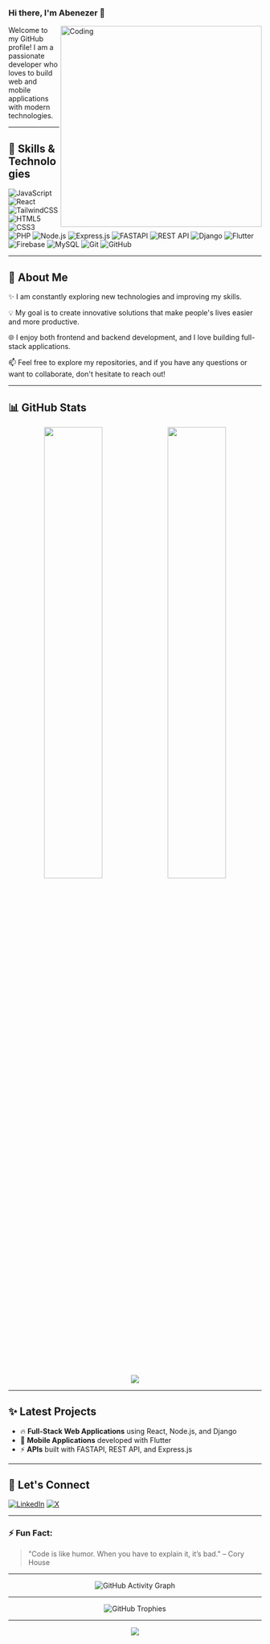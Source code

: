 ### Hi there, I'm Abenezer 👋

<img align="right" alt="Coding" width="400" src="https://media.giphy.com/media/qgQUggAC3Pfv687qPC/giphy.gif">

Welcome to my GitHub profile! I am a passionate developer who loves to build web and mobile applications with modern technologies.

---

## 🔧 Skills & Technologies

![JavaScript](https://img.shields.io/badge/-JavaScript-F7DF1E?style=for-the-badge&logo=javascript&logoColor=black)
![React](https://img.shields.io/badge/-React-61DAFB?style=for-the-badge&logo=react&logoColor=white)
![TailwindCSS](https://img.shields.io/badge/-TailwindCSS-38B2AC?style=for-the-badge&logo=tailwind-css&logoColor=white)
![HTML5](https://img.shields.io/badge/-HTML5-E34F26?style=for-the-badge&logo=html5&logoColor=white)
![CSS3](https://img.shields.io/badge/-CSS3-1572B6?style=for-the-badge&logo=css3&logoColor=white)
![PHP](https://img.shields.io/badge/-PHP-777BB4?style=for-the-badge&logo=php&logoColor=white)
![Node.js](https://img.shields.io/badge/-Node.js-339933?style=for-the-badge&logo=nodedotjs&logoColor=white)
![Express.js](https://img.shields.io/badge/-Express.js-000000?style=for-the-badge&logo=express&logoColor=white)
![FASTAPI](https://img.shields.io/badge/-FastAPI-009688?style=for-the-badge&logo=fastapi&logoColor=white)
![REST API](https://img.shields.io/badge/-REST%20API-FF5733?style=for-the-badge&logo=api&logoColor=white)
![Django](https://img.shields.io/badge/-Django-092E20?style=for-the-badge&logo=django&logoColor=white)
![Flutter](https://img.shields.io/badge/-Flutter-02569B?style=for-the-badge&logo=flutter&logoColor=white)
![Firebase](https://img.shields.io/badge/-Firebase-FFCA28?style=for-the-badge&logo=firebase&logoColor=black)
![MySQL](https://img.shields.io/badge/-MySQL-4479A1?style=for-the-badge&logo=mysql&logoColor=white)
![Git](https://img.shields.io/badge/-Git-F05032?style=for-the-badge&logo=git&logoColor=white)
![GitHub](https://img.shields.io/badge/-GitHub-181717?style=for-the-badge&logo=github&logoColor=white)

---

## 🚀 About Me

✨ I am constantly exploring new technologies and improving my skills.

💡 My goal is to create innovative solutions that make people's lives easier and more productive.

🌐 I enjoy both frontend and backend development, and I love building full-stack applications.

📫 Feel free to explore my repositories, and if you have any questions or want to collaborate, don't hesitate to reach out!

---

## 📊 GitHub Stats

<p align="center">
  <img width="48%" src="https://github-readme-stats.vercel.app/api?username=abenezerregasa&show_icons=true&theme=radical" />
  <img width="48%" src="https://github-readme-streak-stats.herokuapp.com/?user=abenezerregasa&theme=radical" />
</p>

<p align="center">
  <img src="https://github-readme-stats.vercel.app/api/top-langs/?username=abenezerregasa&layout=compact&theme=radical" />
</p>

---

## ✨ Latest Projects

- 🔥 **Full-Stack Web Applications** using React, Node.js, and Django
- 📱 **Mobile Applications** developed with Flutter
- ⚡ **APIs** built with FASTAPI, REST API, and Express.js

---

## 📣 Let's Connect

[![LinkedIn](https://img.shields.io/badge/-LinkedIn-0077B5?style=for-the-badge&logo=linkedin&logoColor=white)](https://linkedin.com/in/abenezerregasa)
[![X](https://img.shields.io/badge/-X-000000?style=for-the-badge&logo=x&logoColor=white)](https://x.com/abenezerregasa)

---

### ⚡ Fun Fact:

> "Code is like humor. When you have to explain it, it’s bad." – Cory House

---

<p align="center">
  <img src="https://activity-graph.herokuapp.com/graph?username=abenezerregasa&theme=redical" alt="GitHub Activity Graph"/>
</p>

---

<p align="center">
  <img src="https://github-profile-trophy.vercel.app/?username=abenezerregasa&theme=radical&no-frame=true&no-bg=true&margin-w=4" alt="GitHub Trophies" />
</p>

---

<p align="center">
  <img src="https://readme-typing-svg.herokuapp.com/?lines=Building+Full-Stack+Applications;Exploring+Modern+Technologies;Let%27s+Build+Something+Great!&center=true&width=500&height=50">
</p>

